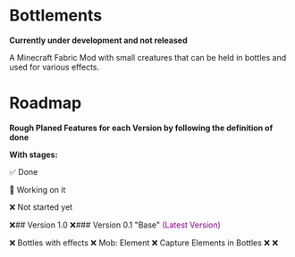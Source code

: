 # Bottlements
**Currently under development and not released**

A Minecraft Fabric Mod with small creatures that can be held in bottles and used for various effects.

# Roadmap
**Rough Planed Features for each Version by following the definition of done**

**With stages:**

✅ Done

🔧 Working on it

❌ Not started yet

❌## Version 1.0
❌### <span>Version 0.1 "Base"</span> <span style="color:purple;">(Latest Version)</span>

❌ Bottles with effects
❌ Mob: Element
❌ Capture Elements in Bottles
❌ 
❌
